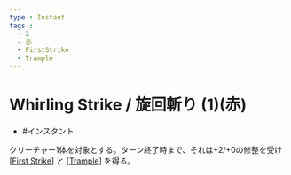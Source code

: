 ```yaml
---
type : Instant
tags : 
  - 2
  - 赤
  - FirstStrike
  - Trample
---
```

# Whirling Strike / 旋回斬り (1)(赤)

* #インスタント

クリーチャー1体を対象とする。ターン終了時まで、それは+2/+0の修整を受け [[First Strike]] と [[Trample]] を得る。




[//begin]: # "Autogenerated link references for markdown compatibility"
[First Strike]: <../../KeywordAbilities/First Strike.md> "First Strike / 先制攻撃"
[Trample]: ../../KeywordAbilities/Trample.md "Trample / トランプル"
[//end]: # "Autogenerated link references"